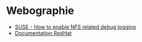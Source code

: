 # Webographie

- [SUSE - How to enable NFS related debug logging](https://www.suse.com/ja-jp/support/kb/doc/?id=000017990)
- [Documentation RedHat](https://access.redhat.com/documentation/fr-fr/red_hat_enterprise_linux/7/html/storage_administration_guide/ch-nfs)
